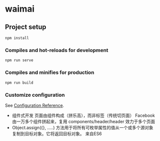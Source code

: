 # waimai

## Project setup
```
npm install
```

### Compiles and hot-reloads for development
```
npm run serve
```

### Compiles and minifies for production
```
npm run build
```

### Customize configuration
See [Configuration Reference](https://cli.vuejs.org/config/).


- 组件式开发
页面由组件构成（拼乐高），而非标签（传统切页面）
Facebook 由一万多个组件拼起来，复用
components/header/header 效力于多个页面
- Object.assign({}, .....)   方法用于将所有可枚举属性的值从一个或多个源对象复制到目标对象。它将返回目标对象。
来自ES6